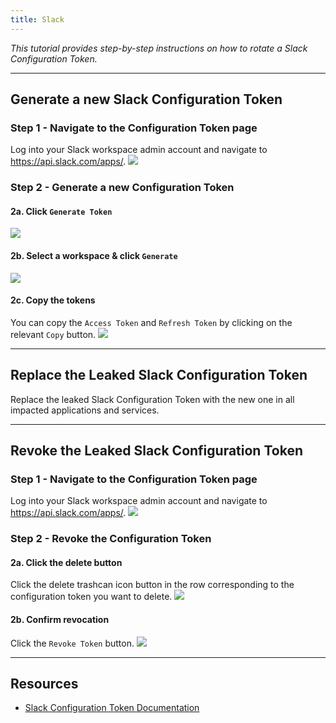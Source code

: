 ```yaml
---
title: Slack
---
```


*This tutorial provides step-by-step instructions on how to rotate a Slack Configuration Token.*

---

## Generate a new Slack Configuration Token

### Step 1 - Navigate to the Configuration Token page
Log into your Slack workspace admin account and navigate to https://api.slack.com/apps/.
![](/images/slack/1.png)

### Step 2 - Generate a new Configuration Token
#### 2a. Click `Generate Token`
![](/images/slack/6.png)
#### 2b. Select a workspace & click `Generate`
![](/images/slack/2.png)
#### 2c. Copy the tokens
You can copy the `Access Token` and `Refresh Token` by clicking on the relevant `Copy` button.
![](/images/slack/3.png)

---

## Replace the Leaked Slack Configuration Token
Replace the leaked Slack Configuration Token with the new one in all impacted applications and services.

---

## Revoke the Leaked Slack Configuration Token

### Step 1 - Navigate to the Configuration Token page
Log into your Slack workspace admin account and navigate to https://api.slack.com/apps/.
![](/images/slack/1.png)

### Step 2 - Revoke the Configuration Token
#### 2a. Click the delete button
Click the delete trashcan icon button in the row corresponding to the configuration token you want to delete.
![](/images/slack/4.png)

#### 2b. Confirm revocation
Click the `Revoke Token` button.
![](/images/slack/5.png)

---

## Resources
- [Slack Configuration Token Documentation](https://api.slack.com/authentication/config-tokens)